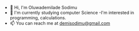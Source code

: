 - 👋 Hi, I'm Oluwademilade Sodimu
- 👀 I'm currently studying computer Science 
-I'm interested in programming, calculations.
- 📫 You can reach me at demisodimu@gmail.com 



